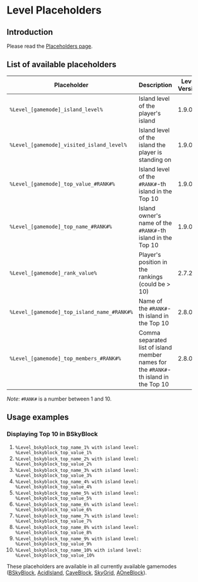 # Level Placeholders

## Introduction

Please read the [Placeholders page](../../../BentoBox/Placeholders).

## List of available placeholders

| Placeholder | Description | Level Version |
|-------------------------------------------------------|--------------------------------------------------------------------------------|-----------|
| `%Level_[gamemode]_island_level%` | Island level of the player's island | 1.9.0 |
| `%Level_[gamemode]_visited_island_level%` | Island level of the island the player is standing on | 1.9.0 |
| `%Level_[gamemode]_top_value_#RANK#%` | Island level of the `#RANK#`-th island in the Top 10 | 1.9.0 |
| `%Level_[gamemode]_top_name_#RANK#%` | Island owner's name of the `#RANK#`-th island in the Top 10 | 1.9.0 |
| `%Level_[gamemode]_rank_value%` | Player's position in the rankings (could be > 10) | 2.7.2 |
| `%Level_[gamemode]_top_island_name_#RANK#%` | Name of the `#RANK#`-th island in the Top 10 | 2.8.0 |
| `%Level_[gamemode]_top_members_#RANK#%` | Comma separated list of island member names for the `#RANK#`-th island in the Top 10 | 2.8.0 |


*Note*: `#RANK#` is a number between 1 and 10.

## Usage examples
### Displaying Top 10 in BSkyBlock
1. `%Level_bskyblock_top_name_1% with island level: %Level_bskyblock_top_value_1%`
2. `%Level_bskyblock_top_name_2% with island level: %Level_bskyblock_top_value_2%`
3. `%Level_bskyblock_top_name_3% with island level: %Level_bskyblock_top_value_3%`
4. `%Level_bskyblock_top_name_4% with island level: %Level_bskyblock_top_value_4%`
5. `%Level_bskyblock_top_name_5% with island level: %Level_bskyblock_top_value_5%`
6. `%Level_bskyblock_top_name_6% with island level: %Level_bskyblock_top_value_6%`
7. `%Level_bskyblock_top_name_7% with island level: %Level_bskyblock_top_value_7%`
8. `%Level_bskyblock_top_name_8% with island level: %Level_bskyblock_top_value_8%`
9. `%Level_bskyblock_top_name_9% with island level: %Level_bskyblock_top_value_9%`
10. `%Level_bskyblock_top_name_10% with island level: %Level_bskyblock_top_value_10%`

These placeholders are available in all currently available gamemodes ([BSkyBlock](../../../gamemodes/BSkyBlock/Placeholders), [AcidIsland](../../../gamemodes/AcidIsland/Placeholders), [CaveBlock](../../../gamemodes/CaveBlock/Placeholders), [SkyGrid](../../../gamemodes/SkyGrid/Placeholders), [AOneBlock](../../../gamemodes/AOneBlock/Placeholders)).
